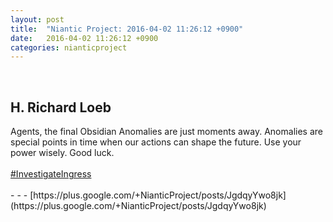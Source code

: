 ```yaml
---
layout: post
title:  "Niantic Project: 2016-04-02 11:26:12 +0900"
date:   2016-04-02 11:26:12 +0900
categories: nianticproject
---
```

<div class="shared"><br /><h2>H. Richard Loeb</h2>Agents, the final Obsidian Anomalies are just moments away. Anomalies are special points in time when our actions can shape the future. Use your power wisely. Good luck.<br /><br /><a rel="nofollow" class="ot-hashtag" href="https://plus.google.com/s/%23InvestigateIngress">#InvestigateIngress</a><br /><br /></div>
- - -
[https://plus.google.com/+NianticProject/posts/JgdqyYwo8jk](https://plus.google.com/+NianticProject/posts/JgdqyYwo8jk)
